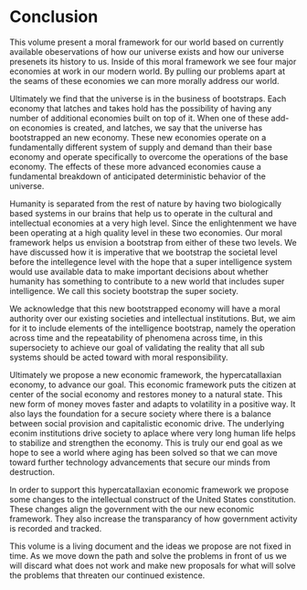 # Conclusion

This volume present a moral framework for our world based on currently available obeservations of how our universe exists and how our universe presenets its history to us.  Inside of this moral framework we see four major economies at work in our modern world.  By pulling our problems apart at the seams of these economies we can more morally address our world.

Ultimately we find that the universe is in the business of bootstraps.  Each economy that latches and takes hold has the possibility of having any number of additional economies built on top of it.  When one of these add-on economies is created, and latches, we say that the universe has bootstrapped an new economy.  These new economies operate on a fundamentally different system of supply and demand than their base economy and operate specifically to overcome the operations of the base economy.  The effects of these more advanced economies cause a fundamental breakdown of anticipated deterministic behavior of the universe.

Humanity is separated from the rest of nature by having two biologically based systems in our brains that help us to operate in the cultural and intellectual economies at a very high level.  Since the enlightenment we have been operating at a high quality level in these two economies.  Our moral framework helps us envision a bootstrap from either of these two levels.  We have discussed how it is imperative that we bootstrap the societal level before the intellegence level with the hope that a super intelligence system would use available data to make important decisions about whether humanity has something to contribute to a new world that includes super intelligence.  We call this society bootstrap the super society.  

We acknowledge that this new bootstrapped economy will have a moral authority over our existing societies and intellectual institutions. But, we aim for it to include elements of the intelligence bootstrap, namely the operation across time and the repeatability of phenomena across time, in this supersociety to achieve our goal of validating the reality that all sub systems should be acted toward with moral responsibility.

Ultimately we propose a new economic framework, the hypercatallaxian economy, to advance our goal.  This economic framework puts the citizen at center of the social economy and restores money to a natural state.  This new form of money moves faster and adapts to volatility in a positive way.  It also lays the foundation for a secure society where there is a balance between social provision and capitalistic economic drive.  The underlying econim institutions drive society to aplace where very long human life helps to stabilize and strengthen the economy.  This is truly our end goal as we hope to see a world where aging has been solved so that we can move toward further technology advancements that secure our minds from destruction.

In order to support this hypercatallaxian economic framework we propose some changes to the intellectual construct of the United States constitution.  These changes align the government with the our new economic framework.  They also increase the transparancy of how government activity is recorded and tracked.

This volume is a living document and the ideas we propose are not fixed in time.  As we move down the path and solve the problems in front of us we will discard what does not work and make new proposals for what will solve the problems that threaten our continued existence.

